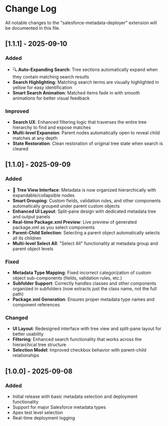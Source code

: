 # Change Log

All notable changes to the "salesforce-metadata-deployer" extension will be documented in this file.

## [1.1.1] - 2025-09-10

### Added
- 🔍 **Auto-Expanding Search**: Tree sections automatically expand when they contain matching search results
- **Search Highlighting**: Matching search terms are visually highlighted in yellow for easy identification
- **Smart Search Animation**: Matched items fade in with smooth animations for better visual feedback

### Improved
- **Search UX**: Enhanced filtering logic that traverses the entire tree hierarchy to find and expose matches
- **Multi-level Expansion**: Parent nodes automatically open to reveal child matches at any depth
- **State Restoration**: Clean restoration of original tree state when search is cleared

## [1.1.0] - 2025-09-09

### Added
- 🌲 **Tree View Interface**: Metadata is now organized hierarchically with expandable/collapsible nodes
- **Smart Grouping**: Custom fields, validation rules, and other components automatically grouped under parent custom objects
- **Enhanced UI Layout**: Split-pane design with dedicated metadata tree and output panels
- **Real-time Package.xml Preview**: Live preview of generated package.xml as you select components
- **Parent-Child Selection**: Selecting a parent object automatically selects all its children
- **Multi-level Select All**: "Select All" functionality at metadata group and parent object levels

### Fixed
- **Metadata Type Mapping**: Fixed incorrect categorization of custom object sub-components (fields, validation rules, etc.)
- **Subfolder Support**: Correctly handles classes and other components organized in subfolders (now extracts just the class name, not the full path)
- **Package.xml Generation**: Ensures proper metadata type names and component references

### Changed
- **UI Layout**: Redesigned interface with tree view and split-pane layout for better usability
- **Filtering**: Enhanced search functionality that works across the hierarchical tree structure
- **Selection Model**: Improved checkbox behavior with parent-child relationships

## [1.0.0] - 2025-09-08

### Added
- Initial release with basic metadata selection and deployment functionality
- Support for major Salesforce metadata types
- Apex test level selection
- Real-time deployment logging